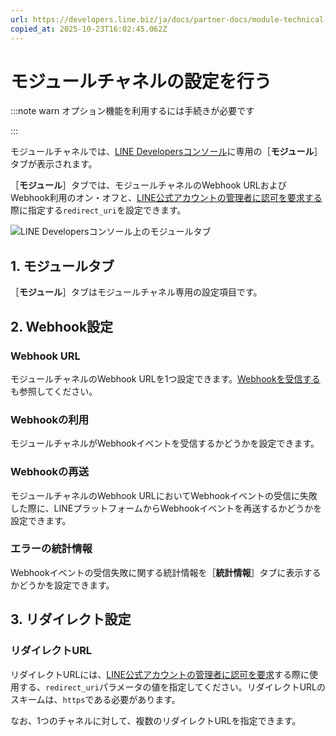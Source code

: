 ```yaml
---
url: https://developers.line.biz/ja/docs/partner-docs/module-technical-console/
copied_at: 2025-10-23T16:02:45.062Z
---
```

# モジュールチャネルの設定を行う

:::note warn
オプション機能を利用するには手続きが必要です

:::

モジュールチャネルでは、[LINE Developersコンソール](https://developers.line.biz/console/)に専用の［**モジュール**］タブが表示されます。

［**モジュール**］タブでは、モジュールチャネルのWebhook URLおよびWebhook利用のオン・オフと、[LINE公式アカウントの管理者に認可を要求する](https://developers.line.biz/ja/docs/partner-docs/module-technical-attach-channel/#request-auth-from-line-oa-admin)際に指定する`redirect_uri`を設定できます。

![LINE Developersコンソール上のモジュールタブ](https://developers.line.biz/media/partner-docs/module-technical/module-tab-in-console-ja.png)

## 1\. モジュールタブ

［**モジュール**］タブはモジュールチャネル専用の設定項目です。

## 2\. Webhook設定

### Webhook URL

モジュールチャネルのWebhook URLを1つ設定できます。[Webhookを受信する](https://developers.line.biz/ja/docs/partner-docs/module-technical-using-messaging-api/#get-webhook)も参照してください。

### Webhookの利用

モジュールチャネルがWebhookイベントを受信するかどうかを設定できます。

### Webhookの再送

モジュールチャネルのWebhook URLにおいてWebhookイベントの受信に失敗した際に、LINEプラットフォームからWebhookイベントを再送するかどうかを設定できます。

### エラーの統計情報

Webhookイベントの受信失敗に関する統計情報を［**統計情報**］タブに表示するかどうかを設定できます。

## 3\. リダイレクト設定

### リダイレクトURL

リダイレクトURLには、[LINE公式アカウントの管理者に認可を要求](https://developers.line.biz/ja/docs/partner-docs/module-technical-attach-channel/#request-auth-from-line-oa-admin)する際に使用する、`redirect_uri`パラメータの値を指定してください。リダイレクトURLのスキームは、`https`である必要があります。

なお、1つのチャネルに対して、複数のリダイレクトURLを指定できます。